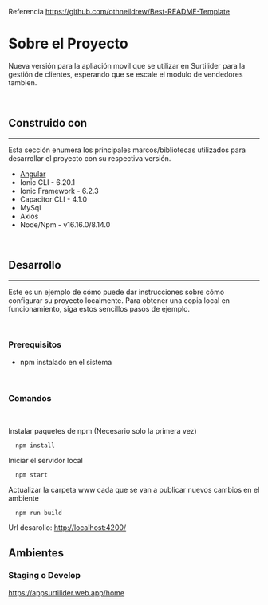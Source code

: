 
Referencia
https://github.com/othneildrew/Best-README-Template

# Sobre el Proyecto

Nueva versión para la apliación movil que se utilizar en Surtilider para la gestión de clientes, esperando que se escale el modulo de vendedores tambien.

<br>

## Construido con
---
Esta sección enumera los principales marcos/bibliotecas utilizados para desarrollar el proyecto con su respectiva versión.

* [Angular](https://angular.io/)
* Ionic CLI - 6.20.1
* Ionic Framework - 6.2.3
* Capacitor CLI - 4.1.0
* MySql
* Axios
* Node/Npm - v16.16.0/8.14.0

<br>

## Desarrollo
---

Este es un ejemplo de cómo puede dar instrucciones sobre cómo configurar su proyecto localmente. Para obtener una copia local en funcionamiento, siga estos sencillos pasos de ejemplo.

<br>

### Prerequisitos

* npm instalado en el sistema

<br>

### Comandos

<br>

Instalar paquetes de npm (Necesario solo la primera vez)
```
  npm install
```

Iniciar el servidor local
```
  npm start
```

Actualizar la carpeta www cada que se van a publicar nuevos cambios en el ambiente
```
  npm run build
```

Url desarollo: [http://localhost:4200/](http://localhost:4200/)

## Ambientes

### Staging o Develop

https://appsurtilider.web.app/home
